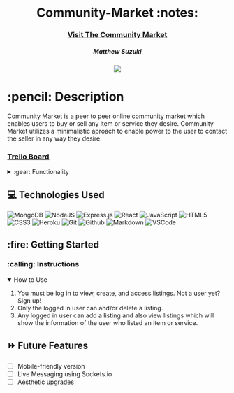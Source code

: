 <div align="center">
   <h1> Community-Market :notes:</h1>
   <h3><a href="https://community-market-exchange.herokuapp.com/">Visit The Community Market </a></h3>
   <h5> Matthew Suzuki</h5>                             
   
<a href="https://www.linkedin.com/in/mattsuzuki/" target="_blank">
      <img src="https://img.shields.io/badge/-linkedin.com/in/user-blue?style=flat&``logo=Linkedin&logoColor=white">
</a> 

</div>

<h1>:pencil: Description</h1>
<p>Community Market is a peer to peer online community market which enables users to buy or sell any item or service they desire. Community Market utilizes a minimalistic aproach to enable power to the user to contact the seller in any way they desire.  </p>

   <h3><a href="https://trello.com/b/U5ZV9P7I/community-marketplace">Trello Board</a></h3>


<details>
<summary> :gear: Functionality</summary>

| Description | Screenshot |
|------------ | ------------|
| <h3 align="center">Landing Page</h3> | <img src="https://imgur.com/gallery/5S86MFh" width="700"/> |
| <h3 align="center">Sign Up Form</h3> | <img src="https://imgur.com/gallery/eTBGIiy" width="700"/> |
| <h3 align="center">Login Page</h3> | <img src="https://imgur.com/gallery/yVSTJ7J" width="700"/> |
| <h3 align="center">Create a Listing</h3> | <img src="https://imgur.com/gallery/UO0HuFq" width="700"/> |
| <h3 align="center">Listings Index</h3> | <img src="https://imgur.com/gallery/tsah0zS" width="700"/> |
| <h3 align="center">Seller Details</h3> | <img src="https://imgur.com/gallery/3ldgTeW" width="700"/> |


</details>

## :computer: Technologies Used

![MongoDB](https://img.shields.io/badge/MongoDB-%234ea94b.svg?style=for-the-badge&logo=mongodb&logoColor=white)
![NodeJS](https://img.shields.io/badge/node.js-6DA55F?style=for-the-badge&logo=node.js&logoColor=white)
![Express.js](https://img.shields.io/badge/express.js-%23404d59.svg?style=for-the-badge&logo=express&logoColor=%2361DAFB)
![React](https://img.shields.io/badge/react-%2320232a.svg?style=for-the-badge&logo=react&logoColor=%2361DAFB)
![JavaScript](https://img.shields.io/badge/JavaScript-323330?style=for-the-badge&logo=javascript&logoColor=F7DF1E) 
![HTML5](https://img.shields.io/badge/HTML5-E34F26?style=for-the-badge&logo=html5&logoColor=white)
![CSS3](https://img.shields.io/badge/CSS3-1572B6?style=for-the-badge&logo=css3&logoColor=white)
![Heroku](https://img.shields.io/badge/Heroku-430098?style=for-the-badge&logo=heroku&logoColor=white)
![Git](https://img.shields.io/badge/GIT-E44C30?style=for-the-badge&logo=git&logoColor=white)
![Github](https://img.shields.io/badge/GitHub-100000?style=for-the-badge&logo=github&logoColor=white)
![Markdown](https://img.shields.io/badge/markdown-%23000000.svg?style=for-the-badge&logo=markdown&logoColor=white)
![VSCode](https://img.shields.io/badge/Visual_Studio_Code-0078D4?style=for-the-badge&logo=visual%20studio%20code&logoColor=white)

<h2> :fire: Getting Started </h2>

<h3> :calling: Instructions </h3>
<details open>
<summary>How to Use</summary>
<ol>
<li>You must be log in to view, create, and access listings. Not a user yet? Sign up!</li>
<li>Only the logged in user can and/or delete a listing.</li>
<li>Any logged in user can add a listing and also view listings which will show the information of the user who listed an item or service.</li>
</ol>
</details>


## :fast_forward: Future Features   

- [ ] Mobile-friendly version
- [ ] Live Messaging using Sockets.io
- [ ] Aesthetic upgrades
